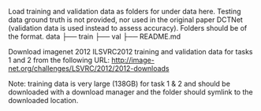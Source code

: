Load training and validation data as folders for under data here. Testing data ground truth is not provided, nor used in the original paper DCTNet (validation data is used instead to assess accuracy).
Folders should be of the format.
data
├── train
├── val
├── README.md

Download imagenet 2012 ILSVRC2012 training and validation data for tasks 1 and 2 from the following URL:
http://image-net.org/challenges/LSVRC/2012/2012-downloads

Note: training data is very large (138GB) for task 1 & 2 and should be downloaded with a download manager and the folder should symlink to the downloaded location.

